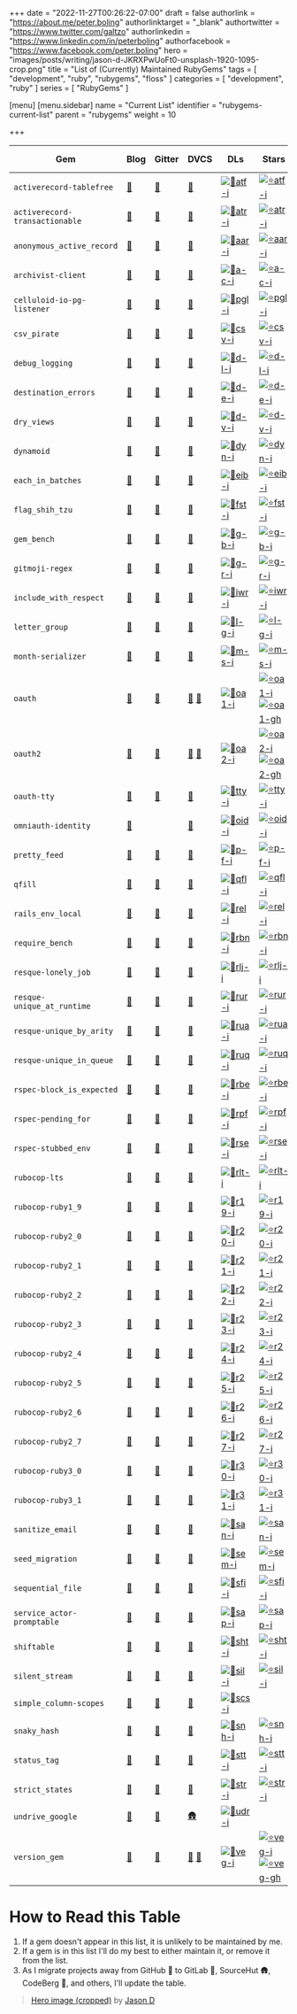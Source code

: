 +++
date = "2022-11-27T00:26:22-07:00"
draft = false
authorlink = "https://about.me/peter.boling"
authorlinktarget = "_blank"
authortwitter = "https://www.twitter.com/galtzo"
authorlinkedin = "https://www.linkedin.com/in/peterboling"
authorfacebook = "https://www.facebook.com/peter.boling"
hero = "images/posts/writing/jason-d-JKRXPwUoFt0-unsplash-1920-1095-crop.png"
title = "List of (Currently) Maintained RubyGems"
tags = [ "development", "ruby", "rubygems", "floss" ]
categories = [ "development", "ruby" ]
series = [ "RubyGems" ]

[menu]
[menu.sidebar]
name = "Current List"
identifier = "rubygems-current-list"
parent = "rubygems"
weight = 10

+++

| Gem                            | Blog        | Gitter      | DVCS                       | DLs                 | Stars                                          | DL Ranks            |
|--------------------------------|-------------|-------------|----------------------------|---------------------|------------------------------------------------|---------------------|
| `activerecord-tablefree`       | [🔗][🔗atf] | [💬][🏘atf] | [🐙][🪜atf]                | [![🔻atf-i]][💎atf] | [![⭐atf-i]][🪜atf]                             | [![🚦atf-i]][💎atf] |
| `activerecord-transactionable` | [🔗][🔗atr] | [💬][🏘atr] | [🐙][🪜atr]                | [![🔻atr-i]][💎atr] | [![⭐atr-i]][🪜atr]                             | [![🚦atr-i]][💎atr] |
| `anonymous_active_record`      | [🔗][🔗aar] | [💬][🏘aar] | [🐙][🪜aar]                | [![🔻aar-i]][💎aar] | [![⭐aar-i]][🪜aar]                             | [![🚦aar-i]][💎aar] |
| `archivist-client`             | [🔗][🔗a-c] | [💬][🏘a-c] | [🐙][🪜a-c]                | [![🔻a-c-i]][💎a-c] | [![⭐a-c-i]][🪜a-c]                             | [![🚦a-c-i]][💎a-c] |
| `celluloid-io-pg-listener`     | [🔗][🔗pgl] | [💬][🏘pgl] | [🐙][🪜pgl]                | [![🔻pgl-i]][💎pgl] | [![⭐pgl-i]][🪜pgl]                             | [![🚦pgl-i]][💎pgl] |
| `csv_pirate`                   | [🔗][🔗csv] | [💬][🏘csv] | [🐙][🪜csv]                | [![🔻csv-i]][💎csv] | [![⭐csv-i]][🪜csv]                             | [![🚦csv-i]][💎csv] |
| `debug_logging`                | [🔗][🔗d-l] | [💬][🏘d-l] | [🐙][🪜d-l]                | [![🔻d-l-i]][💎d-l] | [![⭐d-l-i]][🪜d-l]                             | [![🚦d-l-i]][💎d-l] |
| `destination_errors`           | [🔗][🔗d-e] | [💬][🏘d-e] | [🐙][🪜d-e]                | [![🔻d-e-i]][💎d-e] | [![⭐d-e-i]][🪜d-e]                             | [![🚦d-e-i]][💎d-e] |
| `dry_views`                    | [🔗][🔗d-v] | [💬][🏘d-v] | [🐙][🪜d-v]                | [![🔻d-v-i]][💎d-v] | [![⭐d-v-i]][🪜d-v]                             | [![🚦d-v-i]][💎d-v] |
| `dynamoid`                     | [🔗][🔗dyn] | [💬][🏘dyn] | [🐙][🪜dyn]                | [![🔻dyn-i]][💎dyn] | [![⭐dyn-i]][🪜dyn]                             | [![🚦dyn-i]][💎dyn] |
| `each_in_batches`              | [🔗][🔗eib] | [💬][🏘eib] | [🐙][🪜eib]                | [![🔻eib-i]][💎eib] | [![⭐eib-i]][🪜eib]                             | [![🚦eib-i]][💎eib] |
| `flag_shih_tzu`                | [🔗][🔗fst] | [💬][🏘fst] | [🐙][🪜fst]                | [![🔻fst-i]][💎fst] | [![⭐fst-i]][🪜fst]                             | [![🚦fst-i]][💎fst] |
| `gem_bench`                    | [🔗][🔗g-b] | [💬][🏘g-b] | [🐙][🪜g-b]                | [![🔻g-b-i]][💎g-b] | [![⭐g-b-i]][🪜g-b]                             | [![🚦g-b-i]][💎g-b] |
| `gitmoji-regex`                | [🔗][🔗g-r] | [💬][🏘g-r] | [🐙][🪜g-r]                | [![🔻g-r-i]][💎g-r] | [![⭐g-r-i]][🪜g-r]                             | [![🚦g-r-i]][💎g-r] |
| `include_with_respect`         | [🔗][🔗iwr] | [💬][🏘iwr] | [🐙][🪜iwr]                | [![🔻iwr-i]][💎iwr] | [![⭐iwr-i]][🪜iwr]                             | [![🚦iwr-i]][💎iwr] |
| `letter_group`                 | [🔗][🔗l-g] | [💬][🏘l-g] | [🐙][🪜l-g]                | [![🔻l-g-i]][💎l-g] | [![⭐l-g-i]][🪜l-g]                             | [![🚦l-g-i]][💎l-g] |
| `month-serializer`             | [🔗][🔗m-s] | [💬][🏘m-s] | [🐙][🪜m-s]                | [![🔻m-s-i]][💎m-s] | [![⭐m-s-i]][🪜m-s]                             | [![🚦m-s-i]][💎m-s] |
| `oauth`                        | [🔗][🔗oa1] | [💬][🏘oa1] | [🧪][🪜oa1] [🐙][🪜oa1-gh] | [![🔻oa1-i]][💎oa1] | [![⭐oa1-i]][🪜oa1] <br> [![⭐oa1-gh]][🪜oa1-gh] | [![🚦oa1-i]][💎oa1] |
| `oauth2`                       | [🔗][🔗oa2] | [💬][🏘oa2] | [🧪][🪜oa2] [🐙][🪜oa2-gh] | [![🔻oa2-i]][💎oa2] | [![⭐oa2-i]][🪜oa2] <br> [![⭐oa2-gh]][🪜oa2-gh] | [![🚦oa2-i]][💎oa2] |
| `oauth-tty`                    | [🔗][🔗tty] | [💬][🏘tty] | [🧪][🪜tty]                | [![🔻tty-i]][💎tty] | [![⭐tty-i]][🪜tty]                             | [![🚦tty-i]][💎tty] |
| `omniauth-identity`            | [🔗][🔗oid] |             | [🐙][🪜oid]                | [![🔻oid-i]][💎oid] | [![⭐oid-i]][🪜oid]                             | [![🚦oid-i]][💎oid] |
| `pretty_feed`                  | [🔗][🔗p-f] | [💬][🏘p-f] | [🐙][🪜p-f]                | [![🔻p-f-i]][💎p-f] | [![⭐p-f-i]][🪜p-f]                             | [![🚦p-f-i]][💎p-f] |
| `qfill`                        | [🔗][🔗qfl] | [💬][🏘qfl] | [🐙][🪜qfl]                | [![🔻qfl-i]][💎qfl] | [![⭐qfl-i]][🪜qfl]                             | [![🚦qfl-i]][💎qfl] |
| `rails_env_local`              | [🔗][🔗rel] | [💬][🏘rel] | [🐙][🪜rel]                | [![🔻rel-i]][💎rel] | [![⭐rel-i]][🪜rel]                             | [![🚦rel-i]][💎rel] |
| `require_bench`                | [🔗][🔗rbn] | [💬][🏘rbn] | [🐙][🪜rbn]                | [![🔻rbn-i]][💎rbn] | [![⭐rbn-i]][🪜rbn]                             | [![🚦rbn-i]][💎rbn] |
| `resque-lonely_job`            | [🔗][🔗rlj] | [💬][🏘rlj] | [🐙][🪜rlj]                | [![🔻rlj-i]][💎rlj] | [![⭐rlj-i]][🪜rlj]                             | [![🚦rlj-i]][💎rlj] |
| `resque-unique_at_runtime`     | [🔗][🔗rur] | [💬][🏘rur] | [🐙][🪜rur]                | [![🔻rur-i]][💎rur] | [![⭐rur-i]][🪜rur]                             | [![🚦rur-i]][💎rur] |
| `resque-unique_by_arity`       | [🔗][🔗rua] | [💬][🏘rua] | [🐙][🪜rua]                | [![🔻rua-i]][💎rua] | [![⭐rua-i]][🪜rua]                             | [![🚦rua-i]][💎rua] |
| `resque-unique_in_queue`       | [🔗][🔗ruq] | [💬][🏘ruq] | [🐙][🪜ruq]                | [![🔻ruq-i]][💎ruq] | [![⭐ruq-i]][🪜ruq]                             | [![🚦ruq-i]][💎ruq] |
| `rspec-block_is_expected`      | [🔗][🔗rbe] | [💬][🏘rbe] | [🐙][🪜rbe]                | [![🔻rbe-i]][💎rbe] | [![⭐rbe-i]][🪜rbe]                             | [![🚦rbe-i]][💎rbe] |
| `rspec-pending_for`            | [🔗][🔗rpf] | [💬][🏘rpf] | [🐙][🪜rpf]                | [![🔻rpf-i]][💎rpf] | [![⭐rpf-i]][🪜rpf]                             | [![🚦rpf-i]][💎rpf] |
| `rspec-stubbed_env`            | [🔗][🔗rse] | [💬][🏘rse] | [🐙][🪜rse]                | [![🔻rse-i]][💎rse] | [![⭐rse-i]][🪜rse]                             | [![🚦rse-i]][💎rse] |
| `rubocop-lts`                  | [🔗][🔗rlt] | [💬][🏘rlt] | [🐙][🪜rlt]                | [![🔻rlt-i]][💎rlt] | [![⭐rlt-i]][🪜rlt]                             | [![🚦rlt-i]][💎rlt] |
| `rubocop-ruby1_9`              | [🔗][🔗r19] | [💬][🏘r19] | [🐙][🪜r19]                | [![🔻r19-i]][💎r19] | [![⭐r19-i]][🪜r19]                             | [![🚦r19-i]][💎r19] |
| `rubocop-ruby2_0`              | [🔗][🔗r20] | [💬][🏘r20] | [🐙][🪜r20]                | [![🔻r20-i]][💎r20] | [![⭐r20-i]][🪜r20]                             | [![🚦r20-i]][💎r20] |
| `rubocop-ruby2_1`              | [🔗][🔗r21] | [💬][🏘r21] | [🐙][🪜r21]                | [![🔻r21-i]][💎r21] | [![⭐r21-i]][🪜r21]                             | [![🚦r21-i]][💎r21] |
| `rubocop-ruby2_2`              | [🔗][🔗r22] | [💬][🏘r22] | [🐙][🪜r22]                | [![🔻r22-i]][💎r22] | [![⭐r22-i]][🪜r22]                             | [![🚦r22-i]][💎r22] |
| `rubocop-ruby2_3`              | [🔗][🔗r23] | [💬][🏘r23] | [🐙][🪜r23]                | [![🔻r23-i]][💎r23] | [![⭐r23-i]][🪜r23]                             | [![🚦r23-i]][💎r23] |
| `rubocop-ruby2_4`              | [🔗][🔗r24] | [💬][🏘r24] | [🐙][🪜r24]                | [![🔻r24-i]][💎r24] | [![⭐r24-i]][🪜r24]                             | [![🚦r24-i]][💎r24] |
| `rubocop-ruby2_5`              | [🔗][🔗r25] | [💬][🏘r25] | [🐙][🪜r25]                | [![🔻r25-i]][💎r25] | [![⭐r25-i]][🪜r25]                             | [![🚦r25-i]][💎r25] |
| `rubocop-ruby2_6`              | [🔗][🔗r26] | [💬][🏘r26] | [🐙][🪜r26]                | [![🔻r26-i]][💎r26] | [![⭐r26-i]][🪜r26]                             | [![🚦r26-i]][💎r26] |
| `rubocop-ruby2_7`              | [🔗][🔗r27] | [💬][🏘r27] | [🐙][🪜r27]                | [![🔻r27-i]][💎r27] | [![⭐r27-i]][🪜r27]                             | [![🚦r27-i]][💎r27] |
| `rubocop-ruby3_0`              | [🔗][🔗r30] | [💬][🏘r30] | [🐙][🪜r30]                | [![🔻r30-i]][💎r30] | [![⭐r30-i]][🪜r30]                             | [![🚦r30-i]][💎r30] |
| `rubocop-ruby3_1`              | [🔗][🔗r31] | [💬][🏘r31] | [🐙][🪜r31]                | [![🔻r31-i]][💎r31] | [![⭐r31-i]][🪜r31]                             | [![🚦r31-i]][💎r31] |
| `sanitize_email`               | [🔗][🔗san] | [💬][🏘san] | [🐙][🪜san]                | [![🔻san-i]][💎san] | [![⭐san-i]][🪜san]                             | [![🚦san-i]][💎san] |
| `seed_migration`               | [🔗][🔗sem] | [💬][🏘sem] | [🐙][🪜sem]                | [![🔻sem-i]][💎sem] | [![⭐sem-i]][🪜sem]                             | [![🚦sem-i]][💎sem] |
| `sequential_file`              | [🔗][🔗sfi] | [💬][🏘sfi] | [🐙][🪜sfi]                | [![🔻sfi-i]][💎sfi] | [![⭐sfi-i]][🪜sfi]                             | [![🚦sfi-i]][💎sfi] |
| `service_actor-promptable`     | [🔗][🔗sap] | [💬][🏘sap] | [🐙][🪜sap]                | [![🔻sap-i]][💎sap] | [![⭐sap-i]][🪜sap]                             | [![🚦sap-i]][💎sap] |
| `shiftable`                    | [🔗][🔗sht] | [💬][🏘sht] | [🐙][🪜sht]                | [![🔻sht-i]][💎sht] | [![⭐sht-i]][🪜sht]                             | [![🚦sht-i]][💎sht] |
| `silent_stream`                | [🔗][🔗sil] | [💬][🏘sil] | [🐙][🪜sil]                | [![🔻sil-i]][💎sil] | [![⭐sil-i]][🪜sil]                             | [![🚦sil-i]][💎sil] |
| `simple_column-scopes`         | [🔗][🔗scs] | [💬][🏘scs] | [🧪][🪜scs]                | [![🔻scs-i]][💎scs] |                                                | [![🚦scs-i]][💎scs] |
| `snaky_hash`                   | [🔗][🔗snh] | [💬][🏘snh] | [🧪][🪜snh]                | [![🔻snh-i]][💎snh] | [![⭐snh-i]][🪜snh]                             | [![🚦snh-i]][💎snh] |
| `status_tag`                   | [🔗][🔗stt] | [💬][🏘stt] | [🐙][🪜stt]                | [![🔻stt-i]][💎stt] | [![⭐stt-i]][🪜stt]                             | [![🚦stt-i]][💎stt] |
| `strict_states`                | [🔗][🔗str] | [💬][🏘str] | [🐙][🪜str]                | [![🔻str-i]][💎str] | [![⭐str-i]][🪜str]                             | [![🚦str-i]][💎str] |
| `undrive_google`               | [🔗][🔗udr] | [💬][🏘udr] | [🛖][🪜udr]                | [![🔻udr-i]][💎udr] |                                                | [![🚦udr-i]][💎udr] |
| `version_gem`                  | [🔗][🔗veg] | [💬][🏘veg] | [🧪][🪜veg] [🐙][🪜veg-gh] | [![🔻veg-i]][💎veg] | [![⭐veg-i]][🪜veg] <br> [![⭐veg-gh]][🪜veg-gh] | [![🚦veg-i]][💎veg] |

# How to Read this Table

1. If a gem doesn't appear in this list, it is unlikely to be maintained by me.
2. If a gem is in this list I'll do my best to either maintain it, or remove it from the list.
3. As I migrate projects away from GitHub 🐙 to GitLab 🧪, SourceHut 🛖, CodeBerg 🧊, and others, I'll update the table.

> [Hero image (cropped)](https://unsplash.com/photos/JKRXPwUoFt0) by [Jason D](https://unsplash.com/@jasondeblooisphotography)


[🔗atf]: /activerecord-tablefree
[🔗atr]: /activerecord-transactionable
[🔗aar]: /anonymous_active_record
[🔗a-c]: /archivist-client
[🔗pgl]: /celluloid-io-pg-listener
[🔗csv]: /csv_pirate
[🔗d-l]: /debug_logging
[🔗d-e]: /destination_errors
[🔗d-v]: /dry_views
[🔗dyn]: /dynamoid
[🔗eib]: /each_in_batches
[🔗fst]: /flag_shih_tzu
[🔗g-b]: /gem_bench
[🔗g-r]: /gitmoji-regex
[🔗iwr]: /include_with_respect
[🔗l-g]: /letter_group
[🔗m-s]: /month-serializer
[🔗oa1]: /oauth
[🔗oa2]: /oauth2
[🔗tty]: /oauth-tty
[🔗oid]: /omniauth-identity
[🔗p-f]: /pretty_feed
[🔗qfl]: /qfill
[🔗rel]: /rails_env_local
[🔗rbn]: /require_bench
[🔗rlj]: /resque-lonely_job
[🔗rur]: /resque-unique_at_runtime
[🔗rua]: /resque-unique_by_arity
[🔗ruq]: /resque-unique_in_queue
[🔗rbe]: /rspec-block_is_expected
[🔗rpf]: /rspec-pending_for
[🔗rse]: /rspec-stubbed_env
[🔗rlt]: /rubocop-lts
[🔗r19]: /rubocop-ruby1_9
[🔗r20]: /rubocop-ruby2_0
[🔗r21]: /rubocop-ruby2_1
[🔗r22]: /rubocop-ruby2_2
[🔗r23]: /rubocop-ruby2_3
[🔗r24]: /rubocop-ruby2_4
[🔗r25]: /rubocop-ruby2_5
[🔗r26]: /rubocop-ruby2_6
[🔗r27]: /rubocop-ruby2_7
[🔗r30]: /rubocop-ruby3_0
[🔗r31]: /rubocop-ruby3_1
[🔗san]: /sanitize_email
[🔗sem]: /seed_migration
[🔗sfi]: /sequential_file
[🔗sap]: /service_actor-promptable
[🔗sht]: /shiftable
[🔗sil]: /silent_stream
[🔗scs]: /simple_column-scopes
[🔗snh]: /snaky_hash
[🔗stt]: /status_tag
[🔗str]: /strict_states
[🔗udr]: /undrive_google
[🔗veg]: /version_gem

[🏘atf]: https://github.com/pboling/activerecord-tablefree
[🏘atr]: https://github.com/pboling/activerecord-transactionable
[🏘aar]: https://github.com/pboling/anonymous_active_record
[🏘a-c]: https://github.com/wordtreefoundation/archivist-client
[🏘pgl]: https://github.com/pboling/celluloid-io-pg-listener
[🏘csv]: https://github.com/pboling/csv_pirate
[🏘d-l]: https://github.com/pboling/debug_logging
[🏘d-e]: https://github.com/pboling/destination_errors
[🏘d-v]: https://github.com/pboling/dry_views
[🏘dyn]: https://github.com/Dynamoid/
[🏘eib]: https://github.com/pboling/each_in_batches
[🏘fst]: https://github.com/pboling/flag_shih_tzu
[🏘g-b]: https://github.com/pboling/gem_bench
[🏘g-r]: https://github.com/pboling/gitmoji-regex
[🏘iwr]: https://github.com/pboling/include_with_respect
[🏘l-g]: https://github.com/pboling/letter_group
[🏘m-s]: https://github.com/pboling/month-serializer
[🏘oa1]: https://github.com/oauth-xx/oauth-ruby
[🏘oa2]: https://github.com/oauth-xx/oauth2
[🏘tty]: https://github.com/oauth-xx/community
[🏘oid]: https://github.com/oauth-xx/community
[🏘p-f]: https://github.com/pboling/pretty_feed
[🏘qfl]: https://github.com/pboling/qfill
[🏘rel]: https://github.com/pboling/rails_env_local
[🏘rbn]: https://github.com/pboling/require_bench
[🏘rlj]: https://github.com/pboling/resque-unique_at_runtime
[🏘rur]: https://github.com/pboling/resque-unique_at_runtime
[🏘rua]: https://github.com/pboling/resque-unique_by_arity
[🏘ruq]: https://github.com/pboling/resque-unique_in_queue
[🏘rbe]: https://github.com/pboling/rspec-block_is_expected
[🏘rpf]: https://github.com/pboling/rspec-pending_for
[🏘rse]: https://github.com/pboling/rspec-stubbed_env
[🏘rlt]: https://github.com/rubocop-lts/community
[🏘r19]: https://github.com/rubocop-lts/community
[🏘r20]: https://github.com/rubocop-lts/community
[🏘r21]: https://github.com/rubocop-lts/community
[🏘r22]: https://github.com/rubocop-lts/community
[🏘r23]: https://github.com/rubocop-lts/community
[🏘r24]: https://github.com/rubocop-lts/community
[🏘r25]: https://github.com/rubocop-lts/community
[🏘r26]: https://github.com/rubocop-lts/community
[🏘r27]: https://github.com/rubocop-lts/community
[🏘r30]: https://github.com/rubocop-lts/community
[🏘r31]: https://github.com/rubocop-lts/community
[🏘san]: https://github.com/pboling/sanitize_email
[🏘sem]: https://github.com/pboling/seed_migration
[🏘sfi]: https://github.com/pboling/sequential_file
[🏘sap]: https://github.com/pboling/service_actor-promptable
[🏘sht]: https://github.com/pboling/shiftable
[🏘sil]: https://github.com/pboling/silent_stream
[🏘scs]: https://github.com/pboling/simple_column-scopes
[🏘snh]: https://github.com/oauth-xx/snaky_hash
[🏘stt]: https://github.com/pboling/status_tag
[🏘str]: https://github.com/pboling/strict_states
[🏘udr]: https://github.com/pboling/undrive_google
[🏘veg]: https://github.com/oauth-xx/version_gem

[🪜atf]: https://github.com/pboling/activerecord-tablefree
[🪜atr]: https://github.com/pboling/activerecord-transactionable
[🪜aar]: https://github.com/pboling/anonymous_active_record
[🪜a-c]: https://github.com/wordtreefoundation/archivist-client
[🪜pgl]: https://github.com/pboling/celluloid-io-pg-listener
[🪜csv]: https://github.com/pboling/csv_pirate
[🪜d-l]: https://github.com/pboling/debug_logging
[🪜d-e]: https://github.com/pboling/destination_errors
[🪜d-v]: https://github.com/pboling/dry_views
[🪜dyn]: https://github.com/Dynamoid/dynamoid
[🪜eib]: https://github.com/pboling/each_in_batches
[🪜fst]: https://github.com/pboling/flag_shih_tzu
[🪜g-b]: https://github.com/pboling/gem_bench
[🪜g-r]: https://github.com/pboling/gitmoji-regex
[🪜iwr]: https://github.com/pboling/include_with_respect
[🪜l-g]: https://github.com/pboling/letter_group
[🪜m-s]: https://github.com/pboling/month-serializer
[🪜oa1]: https://gitlab.com/oauth-xx/oauth
[🪜oa1-gh]: https://gitlab.com/oauth-xx/oauth
[🪜oa2]: https://gitlab.com/oauth-xx/oauth2
[🪜oa2-gh]: https://gitlab.com/oauth-xx/oauth2
[🪜tty]: https://gitlab.com/oauth-xx/oauth-tty
[🪜oid]: https://github.com/omniauth/omniauth-identity
[🪜p-f]: https://github.com/pboling/pretty_feed
[🪜qfl]: https://github.com/pboling/qfill
[🪜rel]: https://github.com/pboling/rails_env_local
[🪜rbn]: https://github.com/pboling/require_bench
[🪜rlj]: https://github.com/pboling/resque-unique_at_runtime
[🪜rur]: https://github.com/pboling/resque-unique_at_runtime
[🪜rua]: https://github.com/pboling/resque-unique_by_arity
[🪜ruq]: https://github.com/pboling/resque-unique_in_queue
[🪜rbe]: https://github.com/pboling/rspec-block_is_expected
[🪜rpf]: https://github.com/pboling/rspec-pending_for
[🪜rse]: https://github.com/pboling/rspec-stubbed_env
[🪜rlt]: https://github.com/rubocop-lts/rubocop-lts
[🪜r19]: https://github.com/rubocop-lts/rubocop-ruby1_9
[🪜r20]: https://github.com/rubocop-lts/rubocop-ruby2_0
[🪜r21]: https://github.com/rubocop-lts/rubocop-ruby2_1
[🪜r22]: https://github.com/rubocop-lts/rubocop-ruby2_2
[🪜r23]: https://github.com/rubocop-lts/rubocop-ruby2_3
[🪜r24]: https://github.com/rubocop-lts/rubocop-ruby2_4
[🪜r25]: https://github.com/rubocop-lts/rubocop-ruby2_5
[🪜r26]: https://github.com/rubocop-lts/rubocop-ruby2_6
[🪜r27]: https://github.com/rubocop-lts/rubocop-ruby2_7
[🪜r30]: https://github.com/rubocop-lts/rubocop-ruby3_0
[🪜r31]: https://github.com/rubocop-lts/rubocop-ruby3_1
[🪜san]: https://github.com/pboling/sanitize_email
[🪜sem]: https://github.com/pboling/seed_migration
[🪜sfi]: https://github.com/pboling/sequential_file
[🪜sap]: https://github.com/pboling/service_actor-promptable
[🪜sht]: https://github.com/pboling/shiftable
[🪜sil]: https://github.com/pboling/silent_stream
[🪜scs]: https://gitlab.com/pboling/simple_column-scopes
[🪜snh]: https://gitlab.com/oauth-xx/snaky_hash
[🪜stt]: https://github.com/pboling/status_tag
[🪜str]: https://github.com/pboling/strict_states
[🪜udr]: https://git.sr.ht/~galtzo/undrive_google
[🪜veg]: https://gitlab.com/oauth-xx/version_gem
[🪜veg-gh]: https://github.com/oauth-xx/version_gem

[🔻atf-i]: https://img.shields.io/gem/dt/activerecord-tablefree.svg
[🔻atr-i]: https://img.shields.io/gem/dt/activerecord-transactionable.svg
[🔻aar-i]: https://img.shields.io/gem/dt/anonymous_active_record.svg
[🔻a-c-i]: https://img.shields.io/gem/dt/archivist-client.svg
[🔻pgl-i]: https://img.shields.io/gem/dt/celluloid-io-pg-listener.svg
[🔻csv-i]: https://img.shields.io/gem/dt/csv_pirate.svg
[🔻d-l-i]: https://img.shields.io/gem/dt/debug_logging.svg
[🔻d-e-i]: https://img.shields.io/gem/dt/destination_errors.svg
[🔻d-v-i]: https://img.shields.io/gem/dt/dry_views.svg
[🔻dyn-i]: https://img.shields.io/gem/dt/dynamoid.svg
[🔻eib-i]: https://img.shields.io/gem/dt/each_in_batches.svg
[🔻fst-i]: https://img.shields.io/gem/dt/flag_shih_tzu.svg
[🔻g-b-i]: https://img.shields.io/gem/dt/gem_bench.svg
[🔻g-r-i]: https://img.shields.io/gem/dt/gitmoji-regex.svg
[🔻iwr-i]: https://img.shields.io/gem/dt/include_with_respect.svg
[🔻l-g-i]: https://img.shields.io/gem/dt/letter_group.svg
[🔻m-s-i]: https://img.shields.io/gem/dt/month-serializer.svg
[🔻oa1-i]: https://img.shields.io/gem/dt/oauth.svg
[🔻oa2-i]: https://img.shields.io/gem/dt/oauth2.svg
[🔻tty-i]: https://img.shields.io/gem/dt/oauth-tty.svg
[🔻oid-i]: https://img.shields.io/gem/dt/omniauth-identity.svg
[🔻p-f-i]: https://img.shields.io/gem/dt/pretty_feed.svg
[🔻qfl-i]: https://img.shields.io/gem/dt/qfill.svg
[🔻rel-i]: https://img.shields.io/gem/dt/rails_env_local.svg
[🔻rbn-i]: https://img.shields.io/gem/dt/require_bench.svg
[🔻rlj-i]: https://img.shields.io/gem/dt/resque-lonely_job.svg
[🔻rur-i]: https://img.shields.io/gem/dt/resque-unique_at_runtime.svg
[🔻rua-i]: https://img.shields.io/gem/dt/resque-unique_by_arity.svg
[🔻ruq-i]: https://img.shields.io/gem/dt/resque-unique_in_queue.svg
[🔻rbe-i]: https://img.shields.io/gem/dt/rspec-block_is_expected.svg
[🔻rpf-i]: https://img.shields.io/gem/dt/rspec-pending_for.svg
[🔻rse-i]: https://img.shields.io/gem/dt/rspec-stubbed_env.svg
[🔻rlt-i]: https://img.shields.io/gem/dt/rubocop-lts.svg
[🔻r19-i]: https://img.shields.io/gem/dt/rubocop-ruby1_9.svg
[🔻r20-i]: https://img.shields.io/gem/dt/rubocop-ruby2_0.svg
[🔻r21-i]: https://img.shields.io/gem/dt/rubocop-ruby2_1.svg
[🔻r22-i]: https://img.shields.io/gem/dt/rubocop-ruby2_2.svg
[🔻r23-i]: https://img.shields.io/gem/dt/rubocop-ruby2_3.svg
[🔻r24-i]: https://img.shields.io/gem/dt/rubocop-ruby2_4.svg
[🔻r25-i]: https://img.shields.io/gem/dt/rubocop-ruby2_5.svg
[🔻r26-i]: https://img.shields.io/gem/dt/rubocop-ruby2_6.svg
[🔻r27-i]: https://img.shields.io/gem/dt/rubocop-ruby2_7.svg
[🔻r30-i]: https://img.shields.io/gem/dt/rubocop-ruby3_0.svg
[🔻r31-i]: https://img.shields.io/gem/dt/rubocop-ruby3_1.svg
[🔻san-i]: https://img.shields.io/gem/dt/sanitize_email.svg
[🔻sem-i]: https://img.shields.io/gem/dt/seed_migration.svg
[🔻sfi-i]: https://img.shields.io/gem/dt/sequential_file.svg
[🔻sap-i]: https://img.shields.io/gem/dt/service_actor-promptable.svg
[🔻sht-i]: https://img.shields.io/gem/dt/shiftable.svg
[🔻sil-i]: https://img.shields.io/gem/dt/silent_stream.svg
[🔻scs-i]: https://img.shields.io/gem/dt/simple_column-scopes.svg
[🔻snh-i]: https://img.shields.io/gem/dt/snaky_hash.svg
[🔻stt-i]: https://img.shields.io/gem/dt/status_tag.svg
[🔻str-i]: https://img.shields.io/gem/dt/strict_states.svg
[🔻udr-i]: https://img.shields.io/gem/dt/undrive_google.svg
[🔻veg-i]: https://img.shields.io/gem/dt/version_gem.svg

[💎atf]: https://rubygems.org/gems/activerecord-tablefree
[💎atr]: https://rubygems.org/gems/activerecord-transactionable
[💎aar]: https://rubygems.org/gems/anonymous_active_record
[💎a-c]: https://rubygems.org/gems/archivist-client
[💎pgl]: https://rubygems.org/gems/celluloid-io-pg-listener
[💎csv]: https://rubygems.org/gems/csv_pirate
[💎d-l]: https://rubygems.org/gems/debug_logging
[💎d-e]: https://rubygems.org/gems/destination_errors
[💎d-v]: https://rubygems.org/gems/dry_views
[💎dyn]: https://rubygems.org/gems/dynamoid
[💎eib]: https://rubygems.org/gems/each_in_batches
[💎fst]: https://rubygems.org/gems/flag_shih_tzu
[💎g-b]: https://rubygems.org/gems/gem_bench
[💎g-r]: https://rubygems.org/gems/gitmoji-regex
[💎iwr]: https://rubygems.org/gems/include_with_respect
[💎l-g]: https://rubygems.org/gems/letter_group
[💎m-s]: https://rubygems.org/gems/month-serializer
[💎oa1]: https://rubygems.org/gems/oauth
[💎oa2]: https://rubygems.org/gems/oauth2
[💎tty]: https://rubygems.org/gems/oauth-tty
[💎oid]: https://rubygems.org/gems/omniauth-identity
[💎p-f]: https://rubygems.org/gems/pretty_feed
[💎qfl]: https://rubygems.org/gems/qfill
[💎rel]: https://rubygems.org/gems/rails_env_local
[💎rbn]: https://rubygems.org/gems/require_bench
[💎rlj]: https://rubygems.org/gems/resque-lonely_job
[💎rur]: https://rubygems.org/gems/resque-unique_at_runtime
[💎rua]: https://rubygems.org/gems/resque-unique_by_arity
[💎ruq]: https://rubygems.org/gems/resque-unique_in_queue
[💎rbe]: https://rubygems.org/gems/rspec-block_is_expected
[💎rpf]: https://rubygems.org/gems/rspec-pending_for
[💎rse]: https://rubygems.org/gems/rspec-stubbed_env
[💎rlt]: https://rubygems.org/gems/rubocop-lts
[💎r19]: https://rubygems.org/gems/rubocop-ruby1_9
[💎r20]: https://rubygems.org/gems/rubocop-ruby2_0
[💎r21]: https://rubygems.org/gems/rubocop-ruby2_1
[💎r22]: https://rubygems.org/gems/rubocop-ruby2_2
[💎r23]: https://rubygems.org/gems/rubocop-ruby2_3
[💎r24]: https://rubygems.org/gems/rubocop-ruby2_4
[💎r25]: https://rubygems.org/gems/rubocop-ruby2_5
[💎r26]: https://rubygems.org/gems/rubocop-ruby2_6
[💎r27]: https://rubygems.org/gems/rubocop-ruby2_7
[💎r30]: https://rubygems.org/gems/rubocop-ruby3_0
[💎r31]: https://rubygems.org/gems/rubocop-ruby3_1
[💎san]: https://rubygems.org/gems/sanitize_email
[💎sem]: https://rubygems.org/gems/seed_migration
[💎sfi]: https://rubygems.org/gems/sequential_file
[💎sap]: https://rubygems.org/gems/service_actor-promptable
[💎sht]: https://rubygems.org/gems/shiftable
[💎sil]: https://rubygems.org/gems/silent_stream
[💎scs]: https://rubygems.org/gems/simple_column-scopes
[💎snh]: https://rubygems.org/gems/snaky_hash
[💎stt]: https://rubygems.org/gems/status_tag
[💎str]: https://rubygems.org/gems/strict_states
[💎udr]: https://rubygems.org/gems/undrive_google
[💎veg]: https://rubygems.org/gems/version_gem

[🚦atf-i]: https://img.shields.io/gem/rt/activerecord-tablefree.svg
[🚦atr-i]: https://img.shields.io/gem/rt/activerecord-transactionable.svg
[🚦aar-i]: https://img.shields.io/gem/rt/anonymous_active_record.svg
[🚦a-c-i]: https://img.shields.io/gem/rt/archivist-client.svg
[🚦pgl-i]: https://img.shields.io/gem/rt/celluloid-io-pg-listener.svg
[🚦csv-i]: https://img.shields.io/gem/rt/csv_pirate.svg
[🚦d-l-i]: https://img.shields.io/gem/rt/debug_logging.svg
[🚦d-e-i]: https://img.shields.io/gem/rt/destination_errors.svg
[🚦d-v-i]: https://img.shields.io/gem/rt/dry_views.svg
[🚦dyn-i]: https://img.shields.io/gem/rt/dynamoid.svg
[🚦eib-i]: https://img.shields.io/gem/rt/each_in_batches.svg
[🚦fst-i]: https://img.shields.io/gem/rt/flag_shih_tzu.svg
[🚦g-b-i]: https://img.shields.io/gem/rt/gem_bench.svg
[🚦g-r-i]: https://img.shields.io/gem/rt/gitmoji-regex.svg
[🚦iwr-i]: https://img.shields.io/gem/rt/include_with_respect.svg
[🚦l-g-i]: https://img.shields.io/gem/rt/letter_group.svg
[🚦m-s-i]: https://img.shields.io/gem/rt/month-serializer.svg
[🚦oa1-i]: https://img.shields.io/gem/rt/oauth.svg
[🚦oa2-i]: https://img.shields.io/gem/rt/oauth2.svg
[🚦tty-i]: https://img.shields.io/gem/rt/oauth-tty.svg
[🚦oid-i]: https://img.shields.io/gem/rt/omniauth-identity.svg
[🚦p-f-i]: https://img.shields.io/gem/rt/pretty_feed.svg
[🚦qfl-i]: https://img.shields.io/gem/rt/qfill.svg
[🚦rel-i]: https://img.shields.io/gem/rt/rails_env_local.svg
[🚦rbn-i]: https://img.shields.io/gem/rt/require_bench.svg
[🚦rlj-i]: https://img.shields.io/gem/rt/resque-lonely_job.svg
[🚦rur-i]: https://img.shields.io/gem/rt/resque-unique_at_runtime.svg
[🚦rua-i]: https://img.shields.io/gem/rt/resque-unique_by_arity.svg
[🚦ruq-i]: https://img.shields.io/gem/rt/resque-unique_in_queue.svg
[🚦rbe-i]: https://img.shields.io/gem/rt/rspec-block_is_expected.svg
[🚦rpf-i]: https://img.shields.io/gem/rt/rspec-pending_for.svg
[🚦rse-i]: https://img.shields.io/gem/rt/rspec-stubbed_env.svg
[🚦rlt-i]: https://img.shields.io/gem/rt/rubocop-lts.svg
[🚦r19-i]: https://img.shields.io/gem/rt/rubocop-ruby1_9.svg
[🚦r20-i]: https://img.shields.io/gem/rt/rubocop-ruby2_0.svg
[🚦r21-i]: https://img.shields.io/gem/rt/rubocop-ruby2_1.svg
[🚦r22-i]: https://img.shields.io/gem/rt/rubocop-ruby2_2.svg
[🚦r23-i]: https://img.shields.io/gem/rt/rubocop-ruby2_3.svg
[🚦r24-i]: https://img.shields.io/gem/rt/rubocop-ruby2_4.svg
[🚦r25-i]: https://img.shields.io/gem/rt/rubocop-ruby2_5.svg
[🚦r26-i]: https://img.shields.io/gem/rt/rubocop-ruby2_6.svg
[🚦r27-i]: https://img.shields.io/gem/rt/rubocop-ruby2_7.svg
[🚦r30-i]: https://img.shields.io/gem/rt/rubocop-ruby3_0.svg
[🚦r31-i]: https://img.shields.io/gem/rt/rubocop-ruby3_1.svg
[🚦san-i]: https://img.shields.io/gem/rt/sanitize_email.svg
[🚦sem-i]: https://img.shields.io/gem/rt/seed_migration.svg
[🚦sfi-i]: https://img.shields.io/gem/rt/sequential_file.svg
[🚦sap-i]: https://img.shields.io/gem/rt/service_actor-promptable.svg
[🚦sht-i]: https://img.shields.io/gem/rt/shiftable.svg
[🚦sil-i]: https://img.shields.io/gem/rt/silent_stream.svg
[🚦scs-i]: https://img.shields.io/gem/rt/simple_column-scopes.svg
[🚦snh-i]: https://img.shields.io/gem/rt/snaky_hash.svg
[🚦stt-i]: https://img.shields.io/gem/rt/status_tag.svg
[🚦str-i]: https://img.shields.io/gem/rt/strict_states.svg
[🚦udr-i]: https://img.shields.io/gem/rt/undrive_google.svg
[🚦veg-i]: https://img.shields.io/gem/rt/version_gem.svg

[⭐atf-i]: https://img.shields.io/github/stars/pboling/activerecord-tablefree?style=social
[⭐atr-i]: https://img.shields.io/github/stars/pboling/activerecord-transactionable?style=social
[⭐aar-i]: https://img.shields.io/github/stars/pboling/anonymous_active_record?style=social
[⭐a-c-i]: https://img.shields.io/github/stars/wordtreefoundation/archivist-client?style=social
[⭐pgl-i]: https://img.shields.io/github/stars/pboling/celluloid-io-pg-listener?style=social
[⭐csv-i]: https://img.shields.io/github/stars/pboling/csv_pirate?style=social
[⭐d-l-i]: https://img.shields.io/github/stars/pboling/debug_logging?style=social
[⭐d-e-i]: https://img.shields.io/github/stars/pboling/destination_errors?style=social
[⭐d-v-i]: https://img.shields.io/github/stars/pboling/dry_views?style=social
[⭐dyn-i]: https://img.shields.io/github/stars/Dynamoid/dynamoid?style=social
[⭐eib-i]: https://img.shields.io/github/stars/pboling/each_in_batches?style=social
[⭐fst-i]: https://img.shields.io/github/stars/pboling/flag_shih_tzu?style=social
[⭐g-b-i]: https://img.shields.io/github/stars/pboling/gem_bench?style=social
[⭐g-r-i]: https://img.shields.io/github/stars/pboling/gitmoji-regex?style=social
[⭐iwr-i]: https://img.shields.io/github/stars/pboling/include_with_respect?style=social
[⭐l-g-i]: https://img.shields.io/github/stars/pboling/letter_group?style=social
[⭐m-s-i]: https://img.shields.io/github/stars/pboling/month-serializer?style=social
[⭐oa1-i]: https://img.shields.io/gitlab/stars/oauth-xx/oauth?style=social
[⭐oa1-gh]: https://img.shields.io/github/stars/oauth-xx/oauth-ruby?style=social
[⭐oa2-i]: https://img.shields.io/gitlab/stars/oauth-xx/oauth2?style=social
[⭐oa2-gh]: https://img.shields.io/github/stars/oauth-xx/oauth2?style=social
[⭐tty-i]: https://img.shields.io/gitlab/stars/oauth-xx/oauth-tty?style=social
[⭐oid-i]: https://img.shields.io/github/stars/omniauth/omniauth-identity?style=social
[⭐p-f-i]: https://img.shields.io/github/stars/pboling/pretty_feed?style=social
[⭐qfl-i]: https://img.shields.io/github/stars/pboling/qfill?style=social
[⭐rel-i]: https://img.shields.io/github/stars/pboling/rails_env_local?style=social
[⭐rbn-i]: https://img.shields.io/github/stars/pboling/require_bench?style=social
[⭐rlj-i]: https://img.shields.io/github/stars/pboling/resque-lonely_job?style=social
[⭐rur-i]: https://img.shields.io/github/stars/pboling/resque-unique_at_runtime?style=social
[⭐rua-i]: https://img.shields.io/github/stars/pboling/resque-unique_by_arity?style=social
[⭐ruq-i]: https://img.shields.io/github/stars/pboling/resque-unique_in_queue?style=social
[⭐rbe-i]: https://img.shields.io/github/stars/pboling/rspec-block_is_expected?style=social
[⭐rpf-i]: https://img.shields.io/github/stars/pboling/rspec-pending_for?style=social
[⭐rse-i]: https://img.shields.io/github/stars/pboling/rspec-stubbed_env?style=social
[⭐rlt-i]: https://img.shields.io/github/stars/rubocop-lts/rubocop-lts?style=social
[⭐r19-i]: https://img.shields.io/github/stars/rubocop-lts/rubocop-ruby1_9?style=social
[⭐r20-i]: https://img.shields.io/github/stars/rubocop-lts/rubocop-ruby2_0?style=social
[⭐r21-i]: https://img.shields.io/github/stars/rubocop-lts/rubocop-ruby2_1?style=social
[⭐r22-i]: https://img.shields.io/github/stars/rubocop-lts/rubocop-ruby2_2?style=social
[⭐r23-i]: https://img.shields.io/github/stars/rubocop-lts/rubocop-ruby2_3?style=social
[⭐r24-i]: https://img.shields.io/github/stars/rubocop-lts/rubocop-ruby2_4?style=social
[⭐r25-i]: https://img.shields.io/github/stars/rubocop-lts/rubocop-ruby2_5?style=social
[⭐r26-i]: https://img.shields.io/github/stars/rubocop-lts/rubocop-ruby2_6?style=social
[⭐r27-i]: https://img.shields.io/github/stars/rubocop-lts/rubocop-ruby2_7?style=social
[⭐r30-i]: https://img.shields.io/github/stars/rubocop-lts/rubocop-ruby3_0?style=social
[⭐r31-i]: https://img.shields.io/github/stars/rubocop-lts/rubocop-ruby3_1?style=social
[⭐san-i]: https://img.shields.io/github/stars/pboling/sanitize_email?style=social
[⭐sem-i]: https://img.shields.io/github/stars/pboling/seed_migration?style=social
[⭐sfi-i]: https://img.shields.io/github/stars/pboling/sequential_file?style=social
[⭐sap-i]: https://img.shields.io/github/stars/pboling/service_actor-promptable?style=social
[⭐sht-i]: https://img.shields.io/github/stars/pboling/shiftable?style=social
[⭐sil-i]: https://img.shields.io/github/stars/pboling/silent_stream?style=social
[⭐scs-i]: https://img.shields.io/static/v1?label=simple_column-scopes&message=is_anti_social&color=orange&style=social
[⭐snh-i]: https://img.shields.io/gitlab/stars/oauth-xx/snaky_hash?style=social
[⭐stt-i]: https://img.shields.io/github/stars/pboling/status_tag?style=social
[⭐str-i]: https://img.shields.io/github/stars/pboling/strict_states?style=social
[⭐udr-i]: https://img.shields.io/static/v1?label=undrive_google&message=is_anti_social&color=orange&style=social
[⭐veg-i]: https://img.shields.io/gitlab/stars/oauth-xx/version_gem?style=social
[⭐veg-gh]: https://img.shields.io/github/stars/oauth-xx/version_gem?style=social
